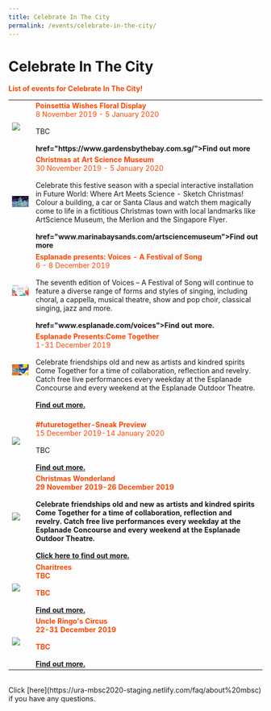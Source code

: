 ```yaml
---
title: Celebrate In The City 
permalink: /events/celebrate-in-the-city/
---
```


# Celebrate In The City
<font color="orangered"><b>List of events for Celebrate In The City!</b></font>

<table>
<tr>
    <td>
     <a href="https://www.gardensbythebay.com.sg/"> <img src="/images/Picture1.jpg" /></a>
    </td>
    <td>
        <font color="orangered"><b>Poinsettia Wishes Floral Display</b></font>
        <font color="orangered"><br>8 November 2019 - 5 January 2020</font>
      <br>  
      <br>TBC
      <br>
      <font color="orangered"><b><br><a >href="https://www.gardensbythebay.com.sg/">Find out more</a></font>
          
<tr>
    <td>
       <a href="www.marinabaysands.com/artsciencemuseum"> <img src="/images/Christmas_At_ArtScience_Museum.jpg" /></a>
    </td>
    <td>
      <font color="orangered"><b>Christmas at Art Science Museum</b></font>
      <font color="orangered"><br>30 November 2019 - 5 January 2020</font>
      <br>
      <br>Celebrate this festive season with a special interactive installation in Future World: Where Art Meets Science - Sketch Christmas! Colour a building, a car or Santa Claus and watch them magically come to life in a fictitious Christmas town with local landmarks like ArtScience Museum, the Merlion and the Singapore Flyer. 
      <br>
      <font color="orangered"><br><b><a> href="www.marinabaysands.com/artsciencemuseum">Find out more</a></font>
      <br>       
<tr>
    <td>
       <a href="www.esplanade.com/voices"> <img src="/images/Esplanade_Presents_Voices-A_Festival_Of_Song.jpg" /></a>
    </td>
    <td>
      <font color="orangered"><b>Esplanade presents: Voices - A Festival of Song</b></font>
      <font color="orangered"><br>6 - 8 December 2019</b></font>
      <br>   
      <br>The seventh edition of Voices – A Festival of Song will continue to feature a diverse range of forms and styles of singing, including choral, a cappella, musical theatre, show and pop choir, classical singing, jazz and more.
      <br>
      <font color="orangered"><b><br><a> href="www.esplanade.com/voices">Find out more.</a></b></font> 
      <br>
<tr>
    <td>
     <a href="https://www.esplanade.com/festivals-and-series/come-together/2019"> <img src="/images/Esplanade_Presents_Come_Together.jpg" /></a>
    </td>
    <td>
      <font color="orangered"><b>Esplanade Presents:Come Together</b></font>
      <font color="orangered"><br>1-31 December 2019</b></font>
      <br>  
      <br>Celebrate friendships old and new as artists and kindred spirits Come Together for a time of collaboration, reflection and revelry. Catch free live performances every weekday at the Esplanade Concourse and every weekend at the Esplanade Outdoor Theatre.
      <br>
      <font color="orangered"><b><br><a href="https://www.esplanade.com/festivals-and-series/come-together/2019">Find out more.</a></b></font>
      <br>

<tr>
    <td>
      <a href="https://www.gardensbythebay.com.sg/"> <img src="/images/Picture1.jpg" /></a>
    </td>
    <td>
      <font color="orangered"><b><br>#futuretogether-Sneak Preview</b></font>
      <font color="orangered"><br>15 December 2019-14 January 2020</b></font>
      <br>  
      <br>TBC
      <br>
      <font color="orangered"><b><br><a href="https://www.gardensbythebay.com.sg/">Find out more.</a></b></font>
      <br>
   
<tr>
    <td>
      <a href="www.christmaswonderland.sg"> <img src="/images/Christmas Wonderland 2019.jpg" /></a>
    </td>
    <td>
      <font color="orangered"><b><b>Christmas Wonderland</b></font>
      <font color="orangered"><b><br>29 November 2019-26 December 2019</b></font>
      <br>  
      <br>Celebrate friendships old and new as artists and kindred spirits Come Together for a time of collaboration, reflection and revelry. Catch free live performances every weekday at the Esplanade Concourse and every weekend at the Esplanade Outdoor Theatre.
      <br>
      <font color="orangered"><b><br><a href="www.christmaswonderland.sg">Click here to find out more.</a></b></font>
      <br>

<tr>
    <td>
      <a href="/events/learning-journeys/event-details/LC_FC_HDB"> <img src="/images/Picture1.jpg" /></a>
    </td>
    <td>
      <font color="orangered"><b><b>Charitrees
      <font color="orangered"><br>TBC
      <br>  
      <br>TBC
      <br>
      <font color="orangered"><b><br><a href="/events/learning-journeys/event-details/LC_FC_HDB">Find out more.</a></b></font>
      <br>
 
  <tr>
    <td>
      <a href="/events/learning-journeys/event-details/LA_DWP"> <img src="/images/Picture1.jpg" /></a>
    </td>
    <td>
      <font color="orangered"><b><b>Uncle Ringo's Circus
      <font color="orangered"><br>22-31 December 2019
      <br> 
      <br>TBC
      <br>
      <font color="orangered"><b><br><a href="https://ura-mbsc2020-staging.netlify.com/faq/about%20mbsc">Find out more.</a></b></font>
     <br>
    </td>
  </tr>
</table>
<br> Click [here](https://ura-mbsc2020-staging.netlify.com/faq/about%20mbsc) if you have any questions. 
     
